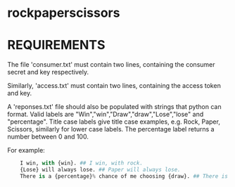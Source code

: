 # rockpaperscissors

REQUIREMENTS
============

The file 'consumer.txt' must contain two lines, containing the consumer secret and key respectively.

Similarly, 'access.txt' must contain two lines, containing the access token and key.

A 'reponses.txt' file should also be populated with strings that python can format. 
Valid labels are "Win","win","Draw","draw","Lose","lose" and "percentage".
Title case labels give title case examples, e.g. Rock, Paper, Scissors, similarly for lower case labels.
The percentage label returns a number between 0 and 100.

For example:
```python
	I win, with {win}. ## I win, with rock.
	{Lose} will always lose. ## Paper will always lose.
	There is a {percentage}% chance of me choosing {draw}. ## There is a 13% chance of me choosing scissors.
```
